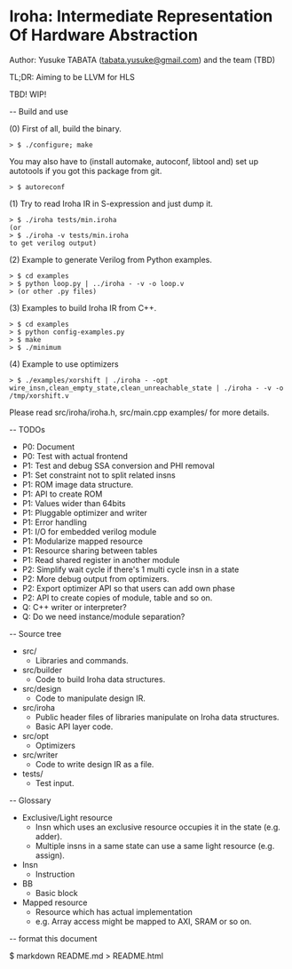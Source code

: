 # Iroha: Intermediate Representation Of Hardware Abstraction
Author: Yusuke TABATA (tabata.yusuke@gmail.com) and the team (TBD)

TL;DR: Aiming to be LLVM for HLS

TBD! WIP!

-- Build and use

(0) First of all, build the binary.

    > $ ./configure; make
You may also have to (install automake, autoconf, libtool and) set up autotools if you got this package from git.

    > $ autoreconf

(1) Try to read Iroha IR in S-expression and just dump it.

    > $ ./iroha tests/min.iroha
    (or
    > $ ./iroha -v tests/min.iroha
    to get verilog output)


(2) Example to generate Verilog from Python examples.

    > $ cd examples
    > $ python loop.py | ../iroha - -v -o loop.v
    > (or other .py files)

(3) Examples to build Iroha IR from C++.

    > $ cd examples
    > $ python config-examples.py
    > $ make
    > $ ./minimum

(4) Example to use optimizers

    > $ ./examples/xorshift | ./iroha - -opt wire_insn,clean_empty_state,clean_unreachable_state | ./iroha - -v -o /tmp/xorshift.v


Please read src/iroha/iroha.h, src/main.cpp examples/ for more details.

-- TODOs

* P0: Document
* P0: Test with actual frontend
* P1: Test and debug SSA conversion and PHI removal
* P1: Set constraint not to split related insns
* P1: ROM image data structure.
* P1: API to create ROM
* P1: Values wider than 64bits
* P1: Pluggable optimizer and writer
* P1: Error handling
* P1: I/O for embedded verilog module
* P1: Modularize mapped resource
* P1: Resource sharing between tables
* P1: Read shared register in another module
* P2: Simplify wait cycle if there's 1 multi cycle insn in a state
* P2: More debug output from optimizers.
* P2: Export optimizer API so that users can add own phase
* P2: API to create copies of module, table and so on.
* Q: C++ writer or interpreter?
* Q: Do we need instance/module separation?

-- Source tree

* src/
    * Libraries and commands.
* src/builder
    * Code to build Iroha data structures.
* src/design
    * Code to manipulate design IR.
* src/iroha
    * Public header files of libraries manipulate on Iroha data structures.
    * Basic API layer code.
* src/opt
    * Optimizers
* src/writer
    * Code to write design IR as a file.
* tests/
    * Test input.

-- Glossary

* Exclusive/Light resource
    * Insn which uses an exclusive resource occupies it in the state (e.g. adder).
    * Multiple insns in a same state can use a same light resource (e.g. assign).
* Insn
    * Instruction
* BB
    * Basic block
* Mapped resource
    * Resource which has actual implementation
    * e.g. Array access might be mapped to AXI, SRAM or so on.

-- format this document

$ markdown README.md > README.html

